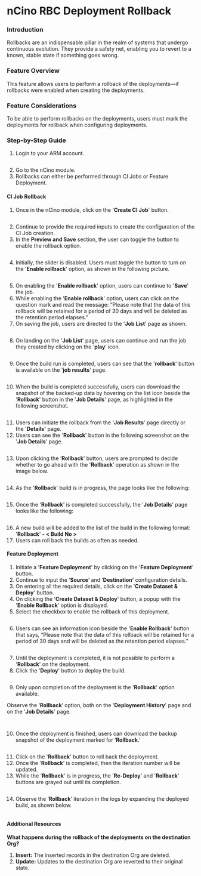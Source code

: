 # nCino RBC Deployment Rollback

### Introduction

Rollbacks are an indispensable pillar in the realm of systems that undergo continuous evolution. They provide a safety net, enabling you to revert to a known, stable state if something goes wrong.

### Feature Overview

This feature allows users to perform a rollback of the deployments—if rollbacks were enabled when creating the deployments.

### Feature Considerations

To be able to perform rollbacks on the deployments, users must mark the deployments for rollback when configuring deployments.

### Step-by-Step Guide

1. Login to your ARM account.

<figure><img src="../../../../.gitbook/assets/image (31).png" alt=""><figcaption></figcaption></figure>

2. Go to the nCino module.
3. Rollbacks can either be performed through CI Jobs or Feature Deployment.

#### CI Job Rollback

1. Once in the nCino module, click on the '**Create CI Job**' button.

<figure><img src="../../../../.gitbook/assets/image (32).png" alt=""><figcaption></figcaption></figure>

2. Continue to provide the required inputs to create the configuration of the CI Job creation.
3. In the **Preview and Save** section, the user can toggle the button to enable the rollback option.

<figure><img src="../../../../.gitbook/assets/image (33).png" alt=""><figcaption></figcaption></figure>

4. Initially, the slider is disabled. Users must toggle the button to turn on the '**Enable rollback**' option, as shown in the following picture.

<figure><img src="../../../../.gitbook/assets/image (34).png" alt=""><figcaption></figcaption></figure>

5. On enabling the '**Enable rollback**' option, users can continue to '**Save**' the job.
6. While enabling the '**Enable rollback**' option, users can click on the question mark and read the message: “Please note that the data of this rollback will be retained for a period of 30 days and will be deleted as the retention period elapses.”
7. On saving the job, users are directed to the '**Job List**' page as shown.

<figure><img src="../../../../.gitbook/assets/image (35).png" alt=""><figcaption></figcaption></figure>

8. On landing on the '**Job List**' page, users can continue and run the job they created by clicking on the ‘**play**’ icon.

<figure><img src="../../../../.gitbook/assets/image (36).png" alt=""><figcaption></figcaption></figure>

9. Once the build run is completed, users can see that the '**rollback**' button is available on the '**job results**' page.

<figure><img src="../../../../.gitbook/assets/image (37).png" alt=""><figcaption></figcaption></figure>

10. When the build is completed successfully, users can download the snapshot of the backed-up data by hovering on the list icon beside the '**Rollback**' button in the '**Job Details**' page, as highlighted in the following screenshot.

<figure><img src="../../../../.gitbook/assets/image (38).png" alt=""><figcaption></figcaption></figure>

11. Users can initiate the rollback from the '**Job Results**' page directly or the '**Details'** page.
12. Users can see the '**Rollback**' button in the following screenshot on the '**Job Details**' page.

<figure><img src="../../../../.gitbook/assets/image (39).png" alt=""><figcaption></figcaption></figure>

13. Upon clicking the ‘**Rollback**’ button, users are prompted to decide whether to go ahead with the '**Rollback**’ operation as shown in the image below.

<figure><img src="../../../../.gitbook/assets/image (40).png" alt=""><figcaption></figcaption></figure>

14. As the '**Rollback**' build is in progress, the page looks like the following:

<figure><img src="../../../../.gitbook/assets/image (41).png" alt=""><figcaption></figcaption></figure>

15. Once the '**Rollback**' is completed successfully, the '**Job Details**' page looks like the following:

<figure><img src="../../../../.gitbook/assets/image (42).png" alt=""><figcaption></figcaption></figure>

16. A new build will be added to the list of the build in the following format: '**Rollback**' **- < Build No >**
17. Users can roll back the builds as often as needed.

#### Feature Deployment

1. Initiate a '**Feature Deployment**' by clicking on the '**Feature Deployment**' button.
2. Continue to input the ‘**Source**’ and ‘**Destination’** configuration details.
3. On entering all the required details, click on the '**Create Dataset & Deploy**' button.
4. On clicking the '**Create Dataset & Deploy**' button, a popup with the '**Enable Rollback**' option is displayed.
5. Select the checkbox to enable the rollback of this deployment.

<figure><img src="../../../../.gitbook/assets/image (43).png" alt=""><figcaption></figcaption></figure>

6. Users can see an information icon beside the '**Enable Rollback**' button that says, “Please note that the data of this rollback will be retained for a period of 30 days and will be deleted as the retention period elapses.”

<figure><img src="../../../../.gitbook/assets/image (44).png" alt=""><figcaption></figcaption></figure>

7. Until the deployment is completed, it is not possible to perform a '**Rollback**' on the deployment.
8. Click the '**Deploy**' button to deploy the build.

<figure><img src="../../../../.gitbook/assets/image (45).png" alt=""><figcaption></figcaption></figure>

9. Only upon completion of the deployment is the '**Rollback**' option available.

Observe the ‘**Rollback**’ option, both on the '**Deployment History**' page and on the '**Job Details**' page.

<figure><img src="../../../../.gitbook/assets/image (46).png" alt=""><figcaption></figcaption></figure>

<figure><img src="../../../../.gitbook/assets/image (47).png" alt=""><figcaption></figcaption></figure>

10. Once the deployment is finished, users can download the backup snapshot of the deployment marked for ‘**Rollback**.’

<figure><img src="../../../../.gitbook/assets/image (48).png" alt=""><figcaption></figcaption></figure>

11. Click on the '**Rollback**' button to roll back the deployment.
12. Once the '**Rollback**' is completed, then the iteration number will be updated.
13. While the '**Rollback**' is in progress, the '**Re-Deploy**' and '**Rollback**' buttons are grayed out until its completion.

<figure><img src="../../../../.gitbook/assets/image (49).png" alt=""><figcaption></figcaption></figure>

14. Observe the ‘**Rollback**’ iteration in the logs by expanding the deployed build, as shown below.

<figure><img src="../../../../.gitbook/assets/image (50).png" alt=""><figcaption></figcaption></figure>

#### Additional Resources

**What happens during the rollback of the deployments on the destination Org?**

1. **Insert:** The inserted records in the destination Org are deleted.
2. **Update:** Updates to the destination Org are reverted to their original state.
